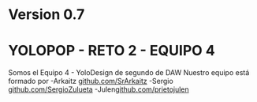 # Version 0.7
YOLOPOP - RETO 2 - EQUIPO 4
=========

Somos el Equipo 4 - YoloDesign de segundo de DAW
Nuestro equipo está formado por
  -Arkaitz [github.com/SrArkaitz](https://github.com/SrArkaitz)
  -Sergio [github.com/SergioZulueta](https://github.com/SergioZulueta)
  -Julen[github.com/prietojulen](https://github.com/prietojulen)
